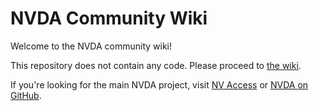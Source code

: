 # NVDA Community Wiki

Welcome to the NVDA community wiki!

This repository does not contain any code.
Please proceed to [the wiki](https://github.com/nvaccess/nvda-community/wiki).

If you're looking for the main NVDA project, visit [NV Access](http://www.nvaccess.org/) or [NVDA on GitHub](https://github.com/nvaccess/nvda).
